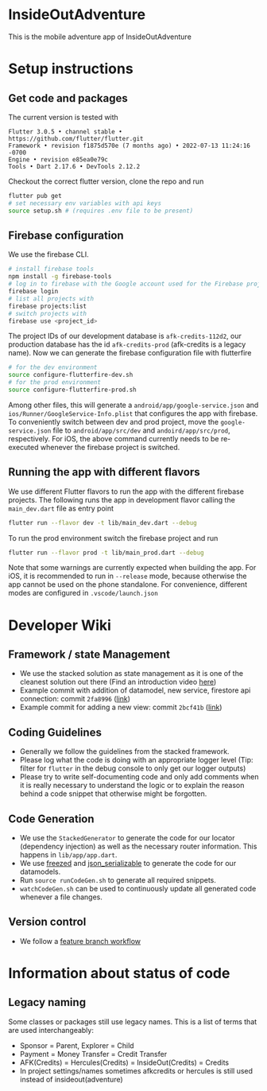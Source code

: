 # InsideOutAdventure
This is the mobile adventure app of InsideOutAdventure

# Setup instructions

## Get code and packages
The current version is tested with
```
Flutter 3.0.5 • channel stable • https://github.com/flutter/flutter.git
Framework • revision f1875d570e (7 months ago) • 2022-07-13 11:24:16 -0700
Engine • revision e85ea0e79c
Tools • Dart 2.17.6 • DevTools 2.12.2
```
Checkout the correct flutter version, clone the repo and run
```bash
flutter pub get
# set necessary env variables with api keys
source setup.sh # (requires .env file to be present)
```

## Firebase configuration
We use the firebase CLI. 
```bash
# install firebase tools
npm install -g firebase-tools
# log in to firebase with the Google account used for the Firebase projects.
firebase login
# list all projects with 
firebase projects:list
# switch projects with 
firebase use <project_id>
```
The project IDs of our development database is `afk-credits-112d2`, our production database has the id `afk-credits-prod` (afk-credits is a legacy name). 
Now we can generate the firebase configuration file with flutterfire
```bash
# for the dev environment 
source configure-flutterfire-dev.sh
# for the prod environment
source configure-flutterfire-prod.sh
```
Among other files, this will generate a `android/app/google-service.json` and `ios/Runner/GoogleService-Info.plist` that configures the app with firebase. To conveniently switch between dev and prod project, move the `google-service.json` file to `android/app/src/dev` and `andoird/app/src/prod`, respectively. For iOS, the above command currently needs to be re-executed whenever the firebase project is switched.

## Running the app with different flavors
We use different Flutter flavors to run the app with the different firebase projects. The following runs the app in development flavor calling the `main_dev.dart` file as entry point
```bash
flutter run --flavor dev -t lib/main_dev.dart --debug
```
To run the prod environment switch the firebase project and run
```bash
flutter run --flavor prod -t lib/main_prod.dart --debug
```
Note that some warnings are currently expected when building the app.
For iOS, it is recommended to run in `--release` mode, because otherwise the app cannot be used on the phone standalone. 
For convenience, different modes are configured in `.vscode/launch.json`

# Developer Wiki
## Framework / state Management

- We use the stacked solution as state management as it is one of the cleanest solution out there (Find an introduction video [here](https://www.youtube.com/watch?v=hEy_36LPcgQ&ab_channel=FilledStacks))
- Example commit with addition of datamodel, new service, firestore api connection: commit `2fa8996` ([link](https://github.com/bejaeger/afk-credits/commit/2fa8996faddc2a9290766953fa34b220f0a88158))
- Example commit for adding a new view: commit `2bcf41b` ([link](https://github.com/bejaeger/afk-credits/commit/2bcf41bf0f28713b12f627b55c89e395e641091b))

## Coding Guidelines
- Generally we follow the guidelines from the stacked framework. 
- Please log what the code is doing with an appropriate logger level (Tip: filter for `flutter` in the debug console to only get our logger outputs)
- Please try to write self-documenting code and only add comments when it is really necessary to understand the logic or to explain the reason behind a code snippet that otherwise might be forgotten.

## Code Generation
- We use the `StackedGenerator` to generate the code for our locator (dependency injection) as well as the necessary router information. This happens in `lib/app/app.dart`.
- We use [freezed](https://pub.dev/packages/freezed) and [json_serializable](https://pub.dev/packages/json_serializable) to generate the code for our datamodels.
- Run `source runCodeGen.sh` to generate all required snippets.
- `watchCodeGen.sh` can be used to continuously update all generated code whenever a file changes.

## Version control
- We follow a [feature branch workflow](https://www.atlassian.com/git/tutorials/comparing-workflows/feature-branch-workflow)

# Information about status of code

## Legacy naming
Some classes or packages still use legacy names. This is a list of terms that are used interchangeably:
- Sponsor = Parent, Explorer = Child
- Payment = Money Transfer = Credit Transfer
- AFK(Credits) = Hercules(Credits) = InsideOut(Credits) = Credits
- In project settings/names sometimes afkcredits or hercules is still used instead of insideout(adventure)

